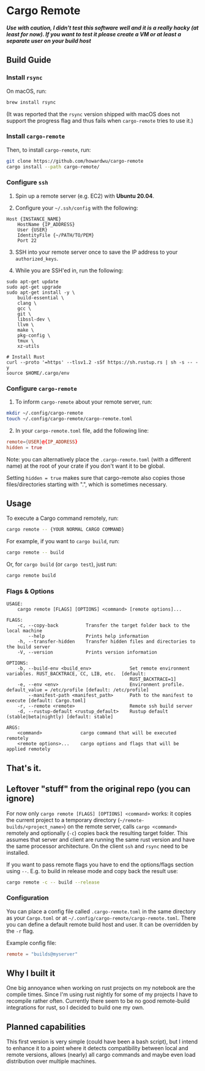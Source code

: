 # Cargo Remote

***Use with caution, I didn't test this software well and it is a really hacky
(at least for now). If you want to test it please create a VM or at least a separate
user on your build host***

## Build Guide

### Install `rsync`

On macOS, run:
```bash
brew install rsync
```
(It was reported that the `rsync` version shipped with macOS does not support the progress flag and thus fails when
`cargo-remote` tries to use it.)

### Install `cargo-remote`

Then, to install `cargo-remote`, run:
```bash
git clone https://github.com/howardwu/cargo-remote
cargo install --path cargo-remote/
```

### Configure `ssh`

1. Spin up a remote server (e.g. EC2) with __Ubuntu 20.04__.

2. Configure your `~/.ssh/config` with the following:
```
Host {INSTANCE_NAME}
    HostName {IP_ADDRESS}
    User {USER}
    IdentityFile {~/PATH/TO/PEM}
    Port 22
```

3. SSH into your remote server once to save the IP address to your `authorized_keys`.

4. While you are SSH'ed in, run the following:
```
sudo apt-get update
sudo apt-get upgrade
sudo apt-get install -y \
    build-essential \
    clang \
    gcc \
    git \
    libssl-dev \
    llvm \
    make \
    pkg-config \
    tmux \
    xz-utils

# Install Rust
curl --proto '=https' --tlsv1.2 -sSf https://sh.rustup.rs | sh -s -- -y
source $HOME/.cargo/env
```

### Configure `cargo-remote`

1. To inform `cargo-remote` about your remote server, run:
```bash
mkdir ~/.config/cargo-remote
touch ~/.config/cargo-remote/cargo-remote.toml
```

2. In your `cargo-remote.toml` file, add the following line:
```toml
remote={USER}@{IP_ADDRESS}
hidden = true
```

Note: you can alternatively place the `.cargo-remote.toml` (with a different name) at the root of your crate
if you don't want it to be global.

Setting `hidden = true` makes sure that cargo-remote also copies those files/directories starting with ".", 
which is sometimes necessary.

## Usage

To execute a Cargo command remotely, run:
```bash
cargo remote -- {YOUR NORMAL CARGO COMMAND}
```

For example, if you want to `cargo build`, run:
```bash
cargo remote -- build
```

Or, for `cargo build` (or `cargo test`), just run:
```bash
cargo remote build
```

### Flags & Options
```
USAGE:
    cargo remote [FLAGS] [OPTIONS] <command> [remote options]...

FLAGS:
    -c, --copy-back          Transfer the target folder back to the local machine
        --help               Prints help information
    -h, --transfer-hidden    Transfer hidden files and directories to the build server
    -V, --version            Prints version information

OPTIONS:
    -b, --build-env <build_env>              Set remote environment variables. RUST_BACKTRACE, CC, LIB, etc.  [default:
                                             RUST_BACKTRACE=1]
    -e, --env <env>                          Environment profile. default_value = /etc/profile [default: /etc/profile]
        --manifest-path <manifest_path>      Path to the manifest to execute [default: Cargo.toml]
    -r, --remote <remote>                    Remote ssh build server
    -d, --rustup-default <rustup_default>    Rustup default (stable|beta|nightly) [default: stable]

ARGS:
    <command>              cargo command that will be executed remotely
    <remote options>...    cargo options and flags that will be applied remotely

```

## That's it.

## Leftover "stuff" from the original repo (you can ignore)

For now only `cargo remote [FLAGS] [OPTIONS] <command>` works: it copies the
current project to a temporary directory (`~/remote-builds/<project_name>`) on
the remote server, calls `cargo <command>` remotely and optionally (`-c`) copies
back the resulting target folder. This assumes that server and client are running
the same rust version and have the same processor architecture. On the client `ssh`
and `rsync` need to be installed.

If you want to pass remote flags you have to end the options/flags section using
`--`. E.g. to build in release mode and copy back the result use:
```bash
cargo remote -c -- build --release
```

### Configuration
You can place a config file called `.cargo-remote.toml` in the same directory as your
`Cargo.toml` or at `~/.config/cargo-remote/cargo-remote.toml`. There you can define a
default remote build host and user. It can be overridden by the `-r` flag.

Example config file:
```toml
remote = "builds@myserver"
```

## Why I built it
One big annoyance when working on rust projects on my notebook are the compile
times. Since I'm using rust nightly for some of my projects I have to recompile
rather often. Currently there seem to be no good remote-build integrations for
rust, so I decided to build one my own.

## Planned capabilities
This first version is very simple (could have been a bash script), but I intend to
enhance it to a point where it detects compatibility between local and remote
versions, allows (nearly) all cargo commands and maybe even load distribution
over multiple machines.
